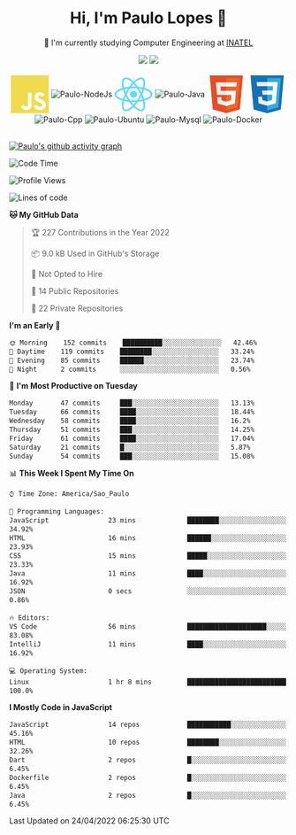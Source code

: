 <div>
  <h1 align="center" > Hi, I'm Paulo Lopes 👋 </h1>
  <p align="center" >🔭 I'm currently studying Computer Engineering at <a href="https://inatel.br/home/" target="_blank">INATEL</a>
  
  </p>
  <div align="center"> 
  <a href="https://www.instagram.com/paulotc1999/" target="_blank"><img src="https://img.shields.io/badge/-Instagram-%23E4405F?style=for-the-badge&logo=instagram&logoColor=white" target="_blank"></a>
  <a href="https://www.linkedin.com/in/paulotc1999/" target="_blank"><img src="https://img.shields.io/badge/-LinkedIn-%230077B5?style=for-the-badge&logo=linkedin&logoColor=white" target="_blank"></a> 
</div>
  
 <div style="display: inline_block" align="center"><br>
  <img align="center" alt="Paulo-Js" height="70" width="70" src="https://raw.githubusercontent.com/devicons/devicon/master/icons/javascript/javascript-plain.svg">
  <img align="center" alt="Paulo-NodeJs" height="70" width="70" src="https://cdn.jsdelivr.net/gh/devicons/devicon/icons/nodejs/nodejs-plain.svg">
  <img align="center" alt="Paulo-React" height="70" width="70" src="https://raw.githubusercontent.com/devicons/devicon/master/icons/react/react-original.svg">
  <img align="center" alt="Paulo-Java" height="70" width="70" src="https://cdn.jsdelivr.net/gh/devicons/devicon/icons/java/java-original.svg">
  <img align="center" alt="Paulo-HTML" height="70" width="70" src="https://raw.githubusercontent.com/devicons/devicon/master/icons/html5/html5-original.svg">
  <img align="center" alt="Paulo-CSS" height="70" width="70" src="https://raw.githubusercontent.com/devicons/devicon/master/icons/css3/css3-original.svg">
  <img align="center" alt="Paulo-Cpp" height="70" width="70" src="https://cdn.jsdelivr.net/gh/devicons/devicon/icons/cplusplus/cplusplus-original.svg">
  <img align="center" alt="Paulo-Ubuntu" height="70" width="70" src="https://cdn.jsdelivr.net/gh/devicons/devicon/icons/ubuntu/ubuntu-plain.svg">
  <img align="center" alt="Paulo-Mysql" height="70" width="70" src="https://cdn.jsdelivr.net/gh/devicons/devicon/icons/mysql/mysql-original.svg">
  <img align="center" alt="Paulo-Docker" height="70" width="70" src="https://cdn.jsdelivr.net/gh/devicons/devicon/icons/docker/docker-plain.svg">
  
</div>
</a>

</br>

[![Paulo's github activity graph](https://activity-graph.herokuapp.com/graph?username=paulotc1999&theme=chartreuse-dark)](https://github.com/ashutosh00710/github-readme-activity-graph)

<div>

<!--START_SECTION:waka-->
![Code Time](http://img.shields.io/badge/Code%20Time-77%20hrs%203%20mins-blue)

![Profile Views](http://img.shields.io/badge/Profile%20Views-2-blue)

![Lines of code](https://img.shields.io/badge/From%20Hello%20World%20I%27ve%20Written-590%20Thousand%20lines%20of%20code-blue)

**🐱 My GitHub Data** 

> 🏆 227 Contributions in the Year 2022
 > 
> 📦 9.0 kB Used in GitHub's Storage 
 > 
> 🚫 Not Opted to Hire
 > 
> 📜 14 Public Repositories 
 > 
> 🔑 22 Private Repositories  
 > 
**I'm an Early 🐤** 

```text
🌞 Morning    152 commits    ██████████░░░░░░░░░░░░░░░   42.46% 
🌆 Daytime    119 commits    ████████░░░░░░░░░░░░░░░░░   33.24% 
🌃 Evening    85 commits     ██████░░░░░░░░░░░░░░░░░░░   23.74% 
🌙 Night      2 commits      ░░░░░░░░░░░░░░░░░░░░░░░░░   0.56%

```
📅 **I'm Most Productive on Tuesday** 

```text
Monday       47 commits     ███░░░░░░░░░░░░░░░░░░░░░░   13.13% 
Tuesday      66 commits     ████░░░░░░░░░░░░░░░░░░░░░   18.44% 
Wednesday    58 commits     ████░░░░░░░░░░░░░░░░░░░░░   16.2% 
Thursday     51 commits     ███░░░░░░░░░░░░░░░░░░░░░░   14.25% 
Friday       61 commits     ████░░░░░░░░░░░░░░░░░░░░░   17.04% 
Saturday     21 commits     █░░░░░░░░░░░░░░░░░░░░░░░░   5.87% 
Sunday       54 commits     ███░░░░░░░░░░░░░░░░░░░░░░   15.08%

```


📊 **This Week I Spent My Time On** 

```text
⌚︎ Time Zone: America/Sao_Paulo

💬 Programming Languages: 
JavaScript               23 mins             ████████░░░░░░░░░░░░░░░░░   34.92% 
HTML                     16 mins             ██████░░░░░░░░░░░░░░░░░░░   23.93% 
CSS                      15 mins             █████░░░░░░░░░░░░░░░░░░░░   23.33% 
Java                     11 mins             ████░░░░░░░░░░░░░░░░░░░░░   16.92% 
JSON                     0 secs              ░░░░░░░░░░░░░░░░░░░░░░░░░   0.86%

🔥 Editors: 
VS Code                  56 mins             ████████████████████░░░░░   83.08% 
IntelliJ                 11 mins             ████░░░░░░░░░░░░░░░░░░░░░   16.92%

💻 Operating System: 
Linux                    1 hr 8 mins         █████████████████████████   100.0%

```

**I Mostly Code in JavaScript** 

```text
JavaScript               14 repos            ███████████░░░░░░░░░░░░░░   45.16% 
HTML                     10 repos            ████████░░░░░░░░░░░░░░░░░   32.26% 
Dart                     2 repos             █░░░░░░░░░░░░░░░░░░░░░░░░   6.45% 
Dockerfile               2 repos             █░░░░░░░░░░░░░░░░░░░░░░░░   6.45% 
Java                     2 repos             █░░░░░░░░░░░░░░░░░░░░░░░░   6.45%

```



 Last Updated on 24/04/2022 06:25:30 UTC
<!--END_SECTION:waka-->


